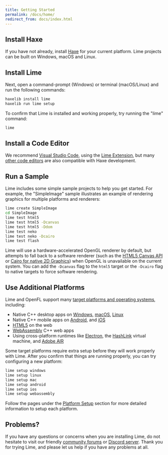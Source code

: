 ```yaml
---
title: Getting Started
permalink: /docs/home/
redirect_from: docs/index.html
---
```


## Install Haxe

If you have not already, install [Haxe](https://haxe.org/download/) for your current platform. Lime projects can be built on Windows, macOS and Linux.


## Install Lime

Next, open a command-prompt (Windows) or terminal (macOS/Linux) and run the following commands:

```sh
haxelib install lime
haxelib run lime setup
```

To confirm that Lime is installed and working properly, try running the "lime" command:

```sh
lime
```

## Install a Code Editor

We recommend [Visual Studio Code](https://code.visualstudio.com), using the [Lime Extension](https://marketplace.visualstudio.com/items?itemName=openfl.lime-vscode-extension), but many [other code editors](../getting-started/choosing-a-code-editor) are also compatible with Haxe development.

## Run a Sample

Lime includes some simple sample projects to help you get started. For example, the "SimpleImage" sample illustrates an example of rendering graphics for multiple platforms and renderers:

```sh
lime create SimpleImage
cd SimpleImage
lime test html5
lime test html5 -Dcanvas
lime test html5 -Ddom
lime test neko
lime test neko -Dcairo
lime test flash
```

Lime will use a hardware-accelerated OpenGL renderer by default, but attempts to fall back to a software renderer (such as the [HTML5 Canvas API](https://developer.mozilla.org/en-US/docs/Web/API/Canvas_API) or [Cairo for native 2D Graphics](https://www.cairographics.org/)) when OpenGL is unavailable on the current system. You can add the `-Dcanvas` flag to the `html5` target or the `-Dcairo` flag to native targets to force software rendering.

## Use Additional Platforms

Lime and OpenFL support many [target platforms and operating systems](../getting-started/targets/), including:

- Native C++ desktop apps on [Windows](../advanced-setup/windows/), [macOS](../advanced-setup/macos/), [Linux](../advanced-setup/linux/)
- Native C++ mobile apps on [Android](../advanced-setup/android/), and [iOS](../advanced-setup/ios/)
- [HTML5](../advanced-setup/html5/) on the web
- [WebAssembly](../advanced-setup/webassembly/) C++ web apps
- Using cross-platform runtimes like [Electron](../advanced-setup/electron/), the [HashLink](../advanced-setup/hashlink/) virtual machine, and [Adobe AIR](../advanced-setup/air/)

Some target platforms require extra setup before they will work properly with Lime. After you confirm that things are running properly, you can try configuring a new platform:

```sh
lime setup windows
lime setup linux
lime setup mac
lime setup android
lime setup ios
lime setup webassembly
```

Follow the pages under the [Platform Setup](../advanced-setup/) section for more detailed information to setup each platform.


## Problems?

If you have any questions or concerns when you are installing Lime, do not hesitate to visit our friendly [community forums](https://community.openfl.org/c/help) or [Discord server](https://discord.gg/tDgq8EE). Thank you for trying Lime, and please let us help if you have any problems at all.
